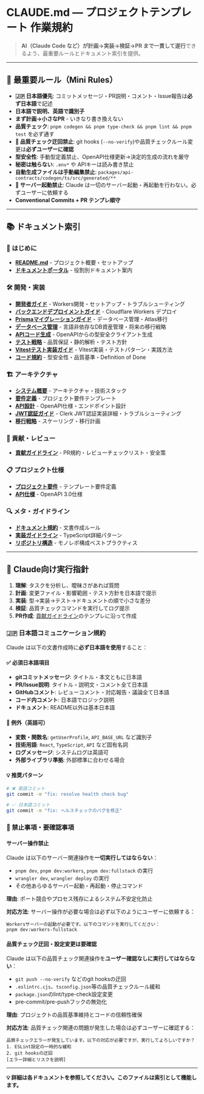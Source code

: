 # CLAUDE.md — プロジェクトテンプレート 作業規約

> **AI（Claude Code など）が計画→実装→検証→PR まで一貫して遂行**できるよう、最重要ルールとドキュメント索引を提供。

---

## 🎯 最重要ルール（Mini Rules）

- **🇯🇵 日本語優先**: コミットメッセージ・PR説明・コメント・Issue報告は**必ず日本語**で記述
- **日本語で説明、英語で識別子**
- **まず計画→小さなPR** - いきなり書き換えない
- **品質チェック**: `pnpm codegen && pnpm type-check && pnpm lint && pnpm test` を必ず通す
- **🚫 品質チェック迂回禁止**: git hooks (`--no-verify`)や品質チェックルール変更は**必ずユーザーに確認**
- **型安全性**: 手動型定義禁止、OpenAPI仕様更新→決定的生成の流れを厳守
- **秘密は触らない**: `.env*` や APIキーは読み書き禁止
- **自動生成ファイルは手動編集禁止**: `packages/api-contracts/codegen/ts/src/generated/**`
- **🚫 サーバー起動禁止**: Claude は一切のサーバー起動・再起動を行わない。必ずユーザーに依頼する
- **Conventional Commits + PR テンプレ順守**

---

## 📚 ドキュメント索引

### 🚀 はじめに

- **[README.md](./README.md)** - プロジェクト概要・セットアップ
- **[ドキュメントポータル](./docs/index.md)** - 役割別ドキュメント案内

### 🛠️ 開発・実装

- **[開発者ガイド](./docs/handbook/developer-guide.md)** - Workers開発・セットアップ・トラブルシューティング
- **[バックエンドデプロイメントガイド](./docs/handbook/backend-deployment-guide.md)** - Cloudflare Workers デプロイ
- **[Prismaマイグレーションガイド](./docs/handbook/prisma-migration-guide.md)** - データベース管理・Atlas移行
- **[データベース管理](./db/README.md)** - 言語非依存なDB資産管理・将来の移行戦略
- **[APIコード生成](./docs/handbook/api-codegen-guide.md)** - OpenAPIからの型安全クライアント生成
- **[テスト戦略](./docs/handbook/testing-strategy.md)** - 品質保証・静的解析・テスト方針
- **[Vitestテスト実装ガイド](./docs/handbook/testing-guide.md)** - Vitest実装・テストパターン・実践方法
- **[コード規約](./docs/styleguide/code-standards.md)** - 型安全性・品質基準・Definition of Done

### 🏗️ アーキテクチャ

- **[システム概要](./docs/architecture/system-overview.md)** - アーキテクチャ・技術スタック
- **[要件定義](./docs/architecture/requirements.md)** - プロジェクト要件テンプレート
- **[API設計](./docs/architecture/api-design.md)** - OpenAPI仕様・エンドポイント設計
- **[JWT認証ガイド](./docs/architecture/jwt-authentication-guide.md)** - Clerk JWT認証実装詳細・トラブルシューティング
- **[移行戦略](./docs/architecture/migration-strategy.md)** - スケーリング・移行計画

### 🔧 貢献・レビュー

- **[貢献ガイドライン](./docs/contrib/contribution-guide.md)** - PR規約・レビューチェックリスト・安全策

### 📋 プロジェクト仕様

- **[プロジェクト要件](./.kiro/specs/project-template/requirements.md)** - テンプレート要件定義
- **[API仕様](./packages/api-contracts/openapi.yaml)** - OpenAPI 3.0仕様

### 🔍 メタ・ガイドライン

- **[ドキュメント規約](./docs/meta/documentation-guidelines.md)** - 文書作成ルール
- **[実装ガイドライン](./docs/meta/implementation-guidelines.md)** - TypeScript詳細パターン
- **[リポジトリ構造](./docs/meta/repository-structure.md)** - モノレポ構成ベストプラクティス

---

## 🤖 Claude向け実行指針

1. **理解**: タスクを分析し、曖昧さがあれば質問
2. **計画**: 変更ファイル・影響範囲・テスト方針を日本語で提示
3. **実装**: 型→実装→テスト→ドキュメントの順で小さな差分
4. **検証**: 品質チェックコマンドを実行してログ提示
5. **PR作成**: [貢献ガイドライン](./docs/contrib/contribution-guide.md)のテンプレに沿って作成

### 🇯🇵 日本語コミュニケーション規約

Claude は以下の文書作成時に**必ず日本語を使用**すること：

#### ✅ 必須日本語項目

- **gitコミットメッセージ**: タイトル・本文ともに日本語
- **PR/Issue説明**: タイトル・説明文・コメント全て日本語
- **GitHubコメント**: レビューコメント・対応報告・議論全て日本語
- **コード内コメント**: 日本語でロジック説明
- **ドキュメント**: README以外は基本日本語

#### 🚫 例外（英語可）

- **変数・関数名**: `getUserProfile`, `API_BASE_URL` など識別子
- **技術用語**: `React`, `TypeScript`, `API` など固有名詞
- **ログメッセージ**: システムログは英語可
- **外部ライブラリ準拠**: 外部標準に合わせる場合

#### 💡 推奨パターン

```bash
# ❌ 英語コミット
git commit -m "fix: resolve health check bug"

# ✅ 日本語コミット
git commit -m "fix: ヘルスチェックのバグを修正"
```

### 🚫 禁止事項・要確認事項

#### サーバー操作禁止

Claude は以下のサーバー関連操作を**一切実行してはならない**：

- `pnpm dev`, `pnpm dev:workers`, `pnpm dev:fullstack` の実行
- `wrangler dev`, `wrangler deploy` の実行
- その他あらゆるサーバー起動・再起動・停止コマンド

**理由**: ポート競合やプロセス残存によるシステム不安定化防止

**対応方法**: サーバー操作が必要な場合は必ず以下のようにユーザーに依頼する：

```
Workersサーバーの起動が必要です。以下のコマンドを実行してください：
pnpm dev:workers-fullstack
```

#### 品質チェック迂回・設定変更は要確認

Claude は以下の品質チェック関連操作を**ユーザー確認なしに実行してはならない**：

- `git push --no-verify` などのgit hooksの迂回
- `.eslintrc.cjs`、`tsconfig.json`等の品質チェックルール緩和
- `package.json`のlint/type-check設定変更
- pre-commit/pre-pushフックの無効化

**理由**: プロジェクトの品質基準維持とコードの信頼性確保

**対応方法**: 品質チェック関連の問題が発生した場合は必ずユーザーに確認する：

```
品質チェックエラーが発生しています。以下の対応が必要ですが、実行してよろしいですか？
1. ESLint設定の一時的な緩和
2. git hooksの迂回
[エラー詳細とリスクを説明]
```

---

**💡 詳細は各ドキュメントを参照してください。このファイルは索引として機能します。**
